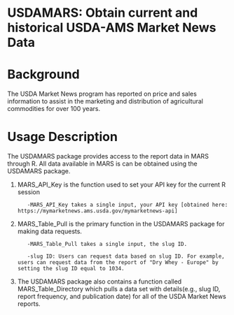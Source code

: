 # USDAMARS: Obtain current and historical USDA-AMS Market News Data
# Background
The USDA Market News program has reported on price and sales information to assist in the marketing and distribution of agricultural commodities for over 100 years.

# Usage Description
The USDAMARS package provides access to the report data in MARS through R. All data available in MARS is can be obtained using the USDAMARS package.

1. MARS_API_Key is the function used to set your API key for the current R session

          -MARS_API_Key takes a single input, your API key [obtained here: https://mymarketnews.ams.usda.gov/mymarketnews-api]

2. MARS_Table_Pull is the primary function in the USDAMARS package for making data requests.

          -MARS_Table_Pull takes a single input, the slug ID.

          -slug ID: Users can request data based on slug ID. For example, users can request data from the report of "Dry Whey - Europe" by setting the slug ID equal to 1034.

3. The USDAMARS package also contains a function called MARS_Table_Directory which pulls a data set with details(e.g., slug ID, report frequency, and publication date) for all of the USDA Market News reports.
